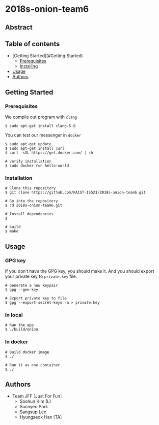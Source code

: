 # 2018s-onion-team6

## Abstract

## Table of contents
* [Getting Started](#Getting Started)
  * [Prerequisites](#Prerequisites)
  * [Installing](#Installation)
* [Usage](#Usage)
* [Authors](#Authors)

## Getting Started

### Prerequisites

We compile out program with `clang`

```
$ sudo apt-get install clang-5.0
```

You can test our messenger in `docker`

```
$ sudo apt-get update
$ sudo apt-get install curl
$ curl -sSL https://get.docker.com/ | sh

# verify installation
$ sudo docker run hello-world
```

### Installation

```
# Clone this repository
$ git clone https://github.com/KAIST-IS521/2018s-onion-team6.git

# Go into the repository
$ cd 2018s-onion-team6.git

# Install dependencies
$ 

# build
$ make
```

## Usage

### GPG key

If you don't have the GPG key, you should make it.
And you should export your private key to `private.key` file.

```
# Generate a new keypair
$ gpg --gen-key

# Export private key to file
$ gpg --export-secret-keys -a > private.key
```

### In local

```
# Run the app
$ ./build/onion
```

### In docker

```
# Build docker image
$ ./

# Run it as one container
$ ./
```

## Authors
 * Team JFF [Just For Fun]
   * Soohun Kim (L)
   * Sunnyeo Park
   * Sangsup Lee
   * Hyungseok Han (TA)